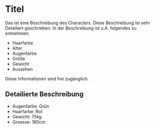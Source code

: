 # Titel

Das ist eine Beschreibung des Characters.
Diese Beschreibung ist sehr Detailiert geschrieben.
In der Beschreibung ist u.A. folgendes zu entnehmen:

- Haarfarbe
- Alter
- Augenfarbe
- Größe
- Gewicht
- Aussehen

Diese Informationen sind frei zugänglich.


## Detailierte Beschreibung

* Augenfarbe: Grün
* Haarfarbe: Rot
* Gewicht: 75kg
* Groesse: 180cm
